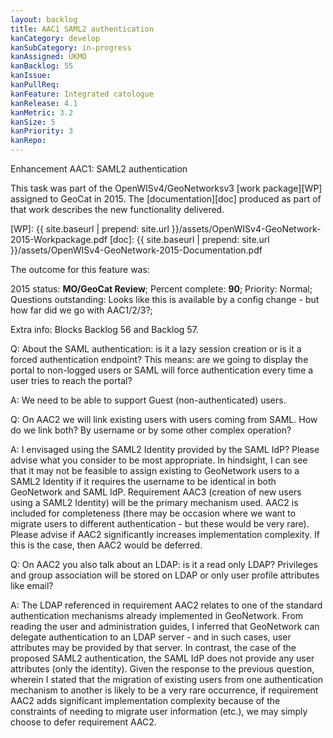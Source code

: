 ```yaml
---
layout: backlog
title: AAC1 SAML2 authentication
kanCategory: develop
kanSubCategory: in-progress
kanAssigned: UKMO
kanBacklog: 55
kanIssue:
kanPullReq:
kanFeature: Integrated catologue
kanRelease: 4.1
kanMetric: 3.2
kanSize: 5
kanPriority: 3
kanRepo:
---
```

Enhancement AAC1: SAML2 authentication

This task was part of the OpenWISv4/GeoNetworksv3 [work package][WP] assigned to GeoCat in 2015.  The [documentation][doc] produced as part of that work describes the new functionality delivered.

[WP]: {{ site.baseurl | prepend: site.url }}/assets/OpenWISv4-GeoNetwork-2015-Workpackage.pdf
[doc]: {{ site.baseurl | prepend: site.url }}/assets/OpenWISv4-GeoNetwork-2015-Documentation.pdf

The outcome for this feature was:

2015 status: **MO/GeoCat Review**; Percent complete: **90**; Priority: Normal; Questions outstanding: Looks like this is available by a config change - but how far did we go with AAC1/2/3?;

Extra info: Blocks Backlog 56 and Backlog 57.

Q: About the SAML authentication: is it a lazy session creation or is it a forced authentication endpoint? This means: are we going to display the portal to non-logged users or SAML will force authentication every time a user tries to reach the portal?

A: We need to be able to support Guest (non-authenticated) users.

Q: On AAC2 we will link existing users with users coming from SAML. How do we link both? By username or by some other complex operation?

A: I envisaged using the SAML2 Identity provided by the SAML IdP? Please advise what you consider to be most appropriate. In hindsight, I can see that it may not be feasible to assign existing to GeoNetwork users to a SAML2 Identity if it requires the username to be identical in both GeoNetwork and SAML IdP. Requirement AAC3 (creation of new users using a SAML2 Identity) will be the primary mechanism used. AAC2 is included for completeness (there may be occasion where we want to migrate users to different authentication - but these would be very rare). Please advise if AAC2 significantly increases implementation complexity. If this is the case, then AAC2 would be deferred.

Q: On AAC2 you also talk about an LDAP: is it a read only LDAP? Privileges and group association will be stored on LDAP or only user profile attributes like email?

A: The LDAP referenced in requirement AAC2 relates to one of the standard authentication mechanisms already implemented in GeoNetwork. From reading the user and administration guides, I inferred that GeoNetwork can delegate authentication to an LDAP server - and in such cases, user attributes may be provided by that server. In contrast, the case of the proposed SAML2 authentication, the SAML IdP does not provide any user attributes (only the identity). Given the response to the previous question, wherein I stated that the migration of existing users from one authentication mechanism to another is likely to be a very rare occurrence, if requirement AAC2 adds significant implementation complexity because of the constraints of needing to migrate user information (etc.), we may simply choose to defer requirement AAC2.
